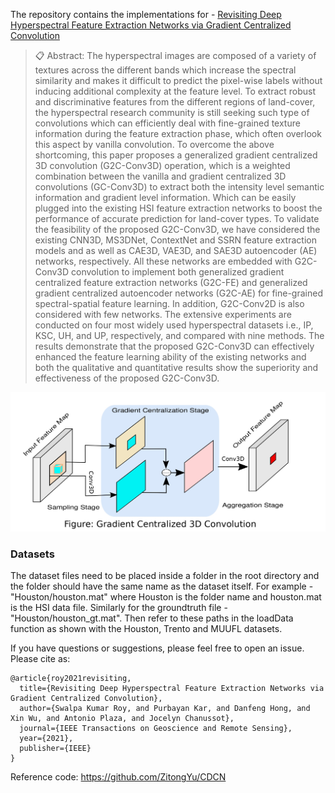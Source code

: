 The repository contains the implementations for - [Revisiting Deep Hyperspectral Feature Extraction Networks via Gradient Centralized Convolution](https://ieeexplore.ieee.org/document/9570352)

>📋  Abstract:
The hyperspectral images are composed of a variety of textures across the different bands which increase the spectral similarity and makes it difficult to predict the pixel-wise labels without inducing additional complexity at the feature level. To extract robust and discriminative features from the different regions of land-cover, the hyperspectral research community is still seeking such type of convolutions which can efficiently deal with fine-grained texture information during the feature extraction phase, which often overlook this aspect by vanilla convolution. To overcome the above shortcoming, this paper proposes a generalized gradient centralized 3D convolution (G2C-Conv3D) operation, which is a weighted combination between the vanilla and gradient centralized 3D convolutions (GC-Conv3D) to extract both the intensity level semantic information and gradient level information. Which can be easily plugged into the existing HSI feature extraction networks to boost the performance of accurate prediction for land-cover types. To validate the feasibility of the proposed G2C-Conv3D, we have considered the existing CNN3D, MS3DNet, ContextNet and SSRN feature extraction models and as well as CAE3D, VAE3D, and SAE3D autoencoder (AE) networks, respectively. All these networks are embedded with G2C-Conv3D convolution to implement both generalized gradient centralized feature extraction networks (G2C-FE) and generalized gradient centralized autoencoder networks (G2C-AE) for fine-grained spectral-spatial feature learning. In addition, G2C-Conv2D is also considered with few networks. The extensive experiments are conducted on four most widely used hyperspectral datasets i.e., IP, KSC, UH, and UP, respectively, and compared with nine methods. The results demonstrate that the proposed G2C-Conv3D can effectively enhanced the feature learning ability of the existing networks and both the qualitative and quantitative results show the superiority and effectiveness of the proposed G2C-Conv3D.

<img src="CDC.jpg"/>
                              
### Datasets

The dataset files need to be placed inside a folder in the root directory and the folder should have the same name as the dataset itself. For example - "Houston/houston.mat" where Houston is the folder name and houston.mat is the HSI data file. Similarly for the groundtruth file - "Houston/houston_gt.mat". Then refer to these paths in the loadData function as shown with the Houston, Trento and MUUFL datasets.


If you have questions or suggestions, please feel free to open an issue. Please cite as:

```
@article{roy2021revisiting,
  title={Revisiting Deep Hyperspectral Feature Extraction Networks via Gradient Centralized Convolution},
  author={Swalpa Kumar Roy, and Purbayan Kar, and Danfeng Hong, and Xin Wu, and Antonio Plaza, and Jocelyn Chanussot},
  journal={IEEE Transactions on Geoscience and Remote Sensing},
  year={2021},
  publisher={IEEE}
}
```

Reference code: https://github.com/ZitongYu/CDCN
